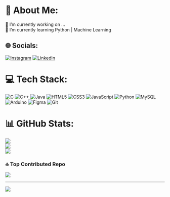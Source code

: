 # 💫 About Me:
🔭 I’m currently working on ...<br>🌱 I’m currently learning Python | Machine Learning<br>


## 🌐 Socials:
[![Instagram](https://img.shields.io/badge/Instagram-%23E4405F.svg?logo=Instagram&logoColor=white)](https://instagram.com/nicmacedo) [![LinkedIn](https://img.shields.io/badge/LinkedIn-%230077B5.svg?logo=linkedin&logoColor=white)](https://www.linkedin.com/in/nicolas-macedo-239588307/) 

# 💻 Tech Stack:
![C](https://img.shields.io/badge/c-%2300599C.svg?style=for-the-badge&logo=c&logoColor=white) ![C++](https://img.shields.io/badge/c++-%2300599C.svg?style=for-the-badge&logo=c%2B%2B&logoColor=white) ![Java](https://img.shields.io/badge/java-%23ED8B00.svg?style=for-the-badge&logo=openjdk&logoColor=white) ![HTML5](https://img.shields.io/badge/html5-%23E34F26.svg?style=for-the-badge&logo=html5&logoColor=white) ![CSS3](https://img.shields.io/badge/css3-%231572B6.svg?style=for-the-badge&logo=css3&logoColor=white) ![JavaScript](https://img.shields.io/badge/javascript-%23323330.svg?style=for-the-badge&logo=javascript&logoColor=%23F7DF1E) ![Python](https://img.shields.io/badge/python-3670A0?style=for-the-badge&logo=python&logoColor=ffdd54) ![MySQL](https://img.shields.io/badge/mysql-4479A1.svg?style=for-the-badge&logo=mysql&logoColor=white) ![Arduino](https://img.shields.io/badge/-Arduino-00979D?style=for-the-badge&logo=Arduino&logoColor=white) ![Figma](https://img.shields.io/badge/figma-%23F24E1E.svg?style=for-the-badge&logo=figma&logoColor=white) ![Git](https://img.shields.io/badge/git-%23F05033.svg?style=for-the-badge&logo=git&logoColor=white)
# 📊 GitHub Stats:
![](https://github-readme-stats.vercel.app/api?username=nicmacedo&theme=radical&hide_border=false&include_all_commits=false&count_private=false)<br/>
![](https://nirzak-streak-stats.vercel.app/?user=nicmacedo&theme=radical&hide_border=false)<br/>
![](https://github-readme-stats.vercel.app/api/top-langs/?username=nicmacedo&theme=radical&hide_border=false&include_all_commits=false&count_private=false&layout=compact)

### 🔝 Top Contributed Repo
![](https://github-contributor-stats.vercel.app/api?username=nicmacedo&limit=5&theme=radical&combine_all_yearly_contributions=true)

---
[![](https://visitcount.itsvg.in/api?id=nicmacedo&icon=0&color=0)](https://visitcount.itsvg.in)

<!-- Proudly created with GPRM ( https://gprm.itsvg.in ) -->
